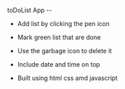 toDoList App --

- Add list by clicking the pen icon 
  
- Mark green list that are done 
  
- Use the garbage icon to delete it 

- Include date and time on top 
 
- Built using html css amd javascript 
